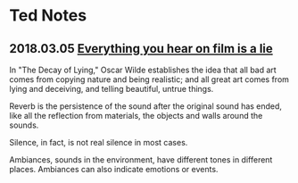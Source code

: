 # Ted Notes

## 2018.03.05 [Everything you hear on film is a lie](https://www.ted.com/talks/tasos_frantzolas_everything_you_hear_on_film_is_a_lie)

In "The Decay of Lying," Oscar Wilde establishes the idea that all bad art comes from copying nature and being realistic; and all great art comes from lying and deceiving, and telling beautiful, untrue things.

Reverb is the persistence of the sound after the original sound has ended, like all the reflection from materials, the objects and walls around the sounds.

Silence, in fact, is not real silence in most cases.

Ambiances, sounds in the environment, have different tones in different places. Ambiances can also indicate emotions or events.

